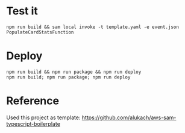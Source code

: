 # Test it

```
npm run build && sam local invoke -t template.yaml -e event.json PopulateCardStatsFunction
```

# Deploy

```
npm run build && npm run package && npm run deploy
npm run build; npm run package; npm run deploy
```

# Reference

Used this project as template: https://github.com/alukach/aws-sam-typescript-boilerplate

